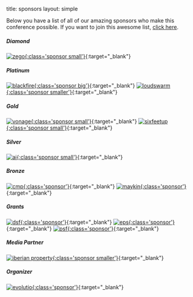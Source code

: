 title: sponsors
layout: simple

Below you have a list of all of our amazing sponsors who make this conference possible. If you want to join this awesome list, [click here](/sponsors/sponsorships/).


##### Diamond

[![zego](/static/images/sponsors/zego.png){:class='sponsor small'}](https://www.zego.com/){:target="_blank"}

##### Platinum

[![blackfire](/static/images/sponsors/blackfire.png){:class='sponsor big'}](https://blackfire.io/python?utm_source=djangocon_eu&utm_medium=logo&utm_campaign=djangocon_eu_online2020){:target="_blank"} [![loudswarm](/static/images/sponsors/loudswarm.png){:class='sponsor smaller'}](https://loudswarm.com/){:target="_blank"}

##### Gold

[![vonage](/static/images/sponsors/vonage.png){:class='sponsor small'}](https://developer.nexmo.com/){:target="_blank"} [![sixfeetup](/static/images/sponsors/sfu.svg){:class='sponsor small'}](https://sixfeetup.com/){:target="_blank"}

##### Silver

[![ai](/static/images/sponsors/ai.png){:class='sponsor small'}](https://ambient-innovation.com/){:target="_blank"}

##### Bronze

[![cmp](/static/images/sponsors/beamian.png){:class='sponsor'}](https://beamian.com/){:target="_blank"} [![maykin](/static/images/sponsors/maykin.png){:class='sponsor'}](https://www.maykinmedia.nl/en/){:target="_blank"}

##### Grants

[![dsf](/static/images/sponsors/dsf.png){:class='sponsor'}](https://www.djangoproject.com/){:target="_blank"} [![eps](/static/images/sponsors/eps.png){:class='sponsor'}](https://www.europython-society.org/){:target="_blank"} [![psf](/static/images/sponsors/psf.png){:class='sponsor'}](https://www.python.org/psf/){:target="_blank"}

##### Media Partner

[![iberian property](/static/images/sponsors/ip.jpg){:class='sponsor smaller'}](https://iberian.property/){:target="_blank"}

##### Organizer

[![evolutio](/static/images/sponsors/evolutio.png){:class='sponsor'}](https://evolutio.pt/){:target="_blank"}
